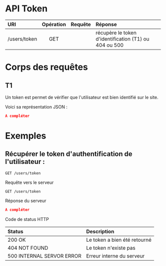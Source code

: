 # API Token

| URI                | Opération |    Requête    | Réponse                                                          |
|:-------------------|:---------:|:-------------:|:-----------------------------------------------------------------|
| /users/token       |    GET    |               | récupère le token d'identification (T1) ou 404 ou 500            |

# Corps des requêtes

## T1

Un token est permet de vérifier que l'utilisateur est bien identifié sur le site.

Voici sa représentation JSON :

```JSON
A compléter
```

# Exemples

## Récupérer le token d'authentification de l'utilisateur :

```shell
GET /users/token 
```

Requête vers le serveur

```shell
GET /users/token 
```
Réponse du serveur

```JSON
A compléter
```

Code de status HTTP

| Status                    | Description                  |
|:--------------------------|:-----------------------------|
| 200 OK                    | Le token a bien été retourné |
| 404 NOT FOUND             | Le token n'existe pas        |
| 500 INTERNAL SERVOR ERROR | Erreur interne du serveur    |
